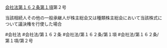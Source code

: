 [会社法第１６２条第１項](会社法＿＿＿＿第１６２条第１項)第２号

当該相続人その他の一般承継人が株主総会又は種類株主総会において当該株式について議決権を行使した場合


#会社法
#会社法/第１６２条
#会社法/第１６２条/第１項
#会社法/第１６２条/第１項/第２号
